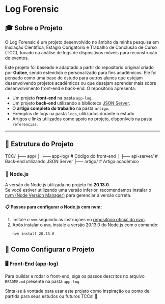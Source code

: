 # Log Forensic

## 🎓 Sobre o Projeto

O Log Forensic é um projeto desenvolvido no âmbito da minha pesquisa em Iniciação Científica, Estágio Obrigatório e Trabalho de Conclusão de Curso (TCC), focado na análise de logs de dispositivos móveis para reconstrução de eventos.

Este projeto foi baseado e adaptado a partir do repositório original criado por **Guitee**, sendo estendido e personalizado para fins acadêmicos. Ele foi pensado como uma base de estudo para outros alunos que estejam desenvolvendo projetos acadêmicos ou que desejam aprender mais sobre desenvolvimento front-end e back-end.
O repositório apresenta:
- Um projeto **front-end** na pasta `app-log`.
- Um projeto **back-end** utilizando a biblioteca [JSON Server](https://www.npmjs.com/package/json-server).
- O **artigo completo do trabalho** na pasta `artigo`.
- Exemplos de logs na pasta `logs`, utilizados durante o estudo.
- Artigos e links utilizados como apoio no projeto, disponíveis na pasta `referencias`.

---

## 📂 Estrutura do Projeto

TCC/ ├── app/ │ ├── app-log/ # Código do front-end │ ├── api-server/ # Back-end utilizando JSON Server ├── artigo/ # Artigo acadêmico

### 🔧 Node.js

A versão do Node.js utilizada no projeto foi **20.13.0**.  
Se você estiver utilizando uma versão inferior, recomendamos instalar o [nvm (Node Version Manager)](https://github.com/nvm-sh/nvm) para gerenciar a versão correta.

#### 📋 Passos para configurar o Node.js com nvm:
1. Instale o `nvm` seguindo as instruções no [repositório oficial do nvm](https://github.com/nvm-sh/nvm).
2. Após instalar o `nvm`, instale a versão 20.13.0 do Node.js com o comando:
   ```bash
   nvm install 20.13.0

## 🚀 Como Configurar o Projeto

### 🖥️ Front-End (app-log)

Para buildar e rodar o front-end, siga os passos descritos no arquivo `README.md` presente na pasta `app-log`.

Sinta-se à vontade para usar este projeto como inspiração ou ponto de partida para seus estudos ou futuros TCCs! 🚀

